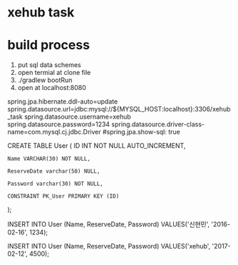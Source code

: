 # xehub task

# build process
  1. put sql data schemes
  2. open termial at clone file
  3. ./gradlew bootRun
  4. open at localhost:8080
  
spring.jpa.hibernate.ddl-auto=update
spring.datasource.url=jdbc:mysql://${MYSQL_HOST:localhost}:3306/xehub_task
spring.datasource.username=xehub
spring.datasource.password=1234
spring.datasource.driver-class-name=com.mysql.cj.jdbc.Driver
#spring.jpa.show-sql: true


CREATE TABLE User
(
    ID INT NOT NULL AUTO_INCREMENT,

    Name VARCHAR(30) NOT NULL,

    ReserveDate varchar(50) NULL,

    Password varchar(30) NOT NULL,

	CONSTRAINT PK_User PRIMARY KEY (ID)
);

INSERT INTO User (Name, ReserveDate, Password)
VALUES('신현민', '2016-02-16', 1234);

INSERT INTO User (Name, ReserveDate, Password)
VALUES('xehub', '2017-02-12', 4500);

